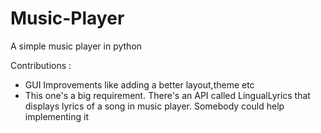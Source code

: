 # Music-Player
A simple music player in python

Contributions :

<ul>
<li> GUI Improvements like adding a better layout,theme etc </li>
<li> This one's a  big requirement. There's an API called LingualLyrics that displays lyrics of a song in music player. Somebody could help implementing it </li>
</ul>

